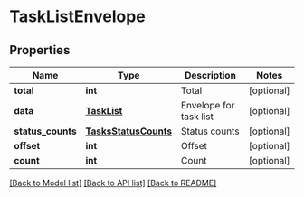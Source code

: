 # TaskListEnvelope

## Properties
Name | Type | Description | Notes
------------ | ------------- | ------------- | -------------
**total** | **int** | Total | [optional] 
**data** | [**TaskList**](TaskList.md) | Envelope for task list | [optional] 
**status_counts** | [**TasksStatusCounts**](TasksStatusCounts.md) | Status counts | [optional] 
**offset** | **int** | Offset | [optional] 
**count** | **int** | Count | [optional] 

[[Back to Model list]](../README.md#documentation-for-models) [[Back to API list]](../README.md#documentation-for-api-endpoints) [[Back to README]](../README.md)


